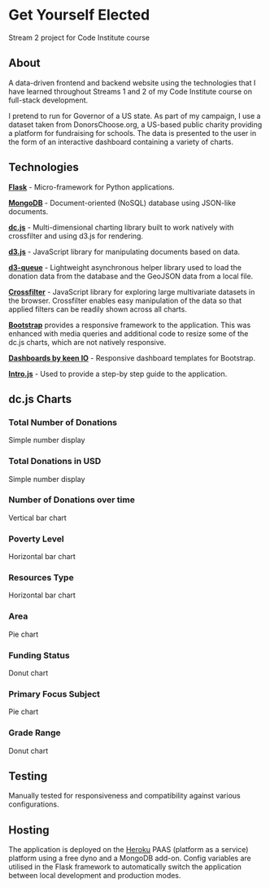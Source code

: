 # Get Yourself Elected

Stream 2 project for Code Institute course 

## About
A data-driven frontend and backend website using the technologies that I have learned throughout Streams 1 and 2 of my Code Institute course on full-stack development.

I pretend to run for Governor of a US state. As part of my campaign, I use a dataset taken from DonorsChoose.org, a US-based public charity providing a platform for fundraising for schools. The data is presented to the user in the form of an interactive dashboard containing a variety of charts. 

## Technologies
**[Flask](http://flask.pocoo.org/)** - Micro-framework for Python applications.

**[MongoDB](https://www.mongodb.com/)** - Document-oriented (NoSQL) database using JSON-like documents.

**[dc.js](https://github.com/dc-js/dc.js/wiki)** - Multi-dimensional charting library built to work natively with crossfilter and using d3.js for rendering.

**[d3.js](https://d3js.org/)** - JavaScript library for manipulating documents based on data.

**[d3-queue](https://github.com/d3/d3-queue)** - Lightweight asynchronous helper library used to load the donation data from the database and the GeoJSON data from a local file.

**[Crossfilter](https://square.github.io/crossfilter/)** - JavaScript library for exploring large multivariate datasets in the browser. Crossfilter enables easy manipulation of the data so that applied filters can be readily shown across all charts.

**[Bootstrap](http://getbootstrap.com/)** provides a responsive framework to the application. This was enhanced with media queries and additional code to resize some of the dc.js charts, which are not natively responsive.

**[Dashboards by keen IO](https://keen.github.io/dashboards/)** - Responsive dashboard templates for Bootstrap.

**[Intro.js](http://introjs.com/)** - Used to provide a step-by step guide to the application.

## dc.js Charts

### Total Number of Donations
Simple number display

### Total Donations in USD
Simple number display

### Number of Donations over time
Vertical bar chart

### Poverty Level
Horizontal bar chart

### Resources Type
Horizontal bar chart

### Area
Pie chart

### Funding Status
Donut chart

### Primary Focus Subject
Pie chart

### Grade Range
Donut chart

## Testing

Manually tested for responsiveness and compatibility against various configurations.

## Hosting
The application is deployed on the [Heroku](https://blueberry-pie-71801.herokuapp.com/) PAAS (platform as a service) platform using a free dyno and a MongoDB add-on. Config variables are utilised in the Flask framework to automatically switch the application between local development and production modes.
